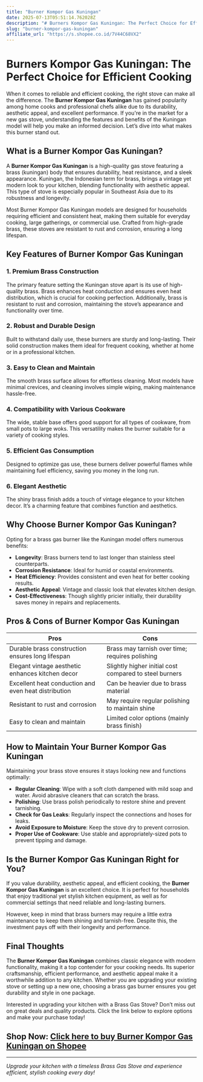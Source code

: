 ```yaml
---
title: "Burner Kompor Gas Kuningan"
date: 2025-07-13T05:51:14.762028Z
description: "# Burners Kompor Gas Kuningan: The Perfect Choice for Efficient Cooking..."
slug: "burner-kompor-gas-kuningan"
affiliate_url: "https://s.shopee.co.id/7V44C68VX2"
---
```

# Burners Kompor Gas Kuningan: The Perfect Choice for Efficient Cooking

When it comes to reliable and efficient cooking, the right stove can make all the difference. The **Burner Kompor Gas Kuningan** has gained popularity among home cooks and professional chefs alike due to its durability, aesthetic appeal, and excellent performance. If you're in the market for a new gas stove, understanding the features and benefits of the Kuningan model will help you make an informed decision. Let’s dive into what makes this burner stand out.

## What is a Burner Kompor Gas Kuningan?

A **Burner Kompor Gas Kuningan** is a high-quality gas stove featuring a brass (kuningan) body that ensures durability, heat resistance, and a sleek appearance. Kuningan, the Indonesian term for brass, brings a vintage yet modern look to your kitchen, blending functionality with aesthetic appeal. This type of stove is especially popular in Southeast Asia due to its robustness and longevity.

Most Burner Kompor Gas Kuningan models are designed for households requiring efficient and consistent heat, making them suitable for everyday cooking, large gatherings, or commercial use. Crafted from high-grade brass, these stoves are resistant to rust and corrosion, ensuring a long lifespan.

## Key Features of Burner Kompor Gas Kuningan

### 1. Premium Brass Construction
The primary feature setting the Kuningan stove apart is its use of high-quality brass. Brass enhances heat conduction and ensures even heat distribution, which is crucial for cooking perfection. Additionally, brass is resistant to rust and corrosion, maintaining the stove’s appearance and functionality over time.

### 2. Robust and Durable Design
Built to withstand daily use, these burners are sturdy and long-lasting. Their solid construction makes them ideal for frequent cooking, whether at home or in a professional kitchen.

### 3. Easy to Clean and Maintain
The smooth brass surface allows for effortless cleaning. Most models have minimal crevices, and cleaning involves simple wiping, making maintenance hassle-free.

### 4. Compatibility with Various Cookware
The wide, stable base offers good support for all types of cookware, from small pots to large woks. This versatility makes the burner suitable for a variety of cooking styles.

### 5. Efficient Gas Consumption
Designed to optimize gas use, these burners deliver powerful flames while maintaining fuel efficiency, saving you money in the long run.

### 6. Elegant Aesthetic
The shiny brass finish adds a touch of vintage elegance to your kitchen decor. It’s a charming feature that combines function and aesthetics.

## Why Choose Burner Kompor Gas Kuningan?

Opting for a brass gas burner like the Kuningan model offers numerous benefits:

- **Longevity**: Brass burners tend to last longer than stainless steel counterparts.
- **Corrosion Resistance**: Ideal for humid or coastal environments.
- **Heat Efficiency**: Provides consistent and even heat for better cooking results.
- **Aesthetic Appeal**: Vintage and classic look that elevates kitchen design.
- **Cost-Effectiveness**: Though slightly pricier initially, their durability saves money in repairs and replacements.

## Pros & Cons of Burner Kompor Gas Kuningan

| Pros                                              | Cons                                              |
|---------------------------------------------------|---------------------------------------------------|
| Durable brass construction ensures long lifespan | Brass may tarnish over time; requires polishing|
| Elegant vintage aesthetic enhances kitchen decor | Slightly higher initial cost compared to steel burners |
| Excellent heat conduction and even heat distribution | Can be heavier due to brass material           |
| Resistant to rust and corrosion                  | May require regular polishing to maintain shine |
| Easy to clean and maintain                      | Limited color options (mainly brass finish)  |

## How to Maintain Your Burner Kompor Gas Kuningan

Maintaining your brass stove ensures it stays looking new and functions optimally:

- **Regular Cleaning**: Wipe with a soft cloth dampened with mild soap and water. Avoid abrasive cleaners that can scratch the brass.
- **Polishing**: Use brass polish periodically to restore shine and prevent tarnishing.
- **Check for Gas Leaks**: Regularly inspect the connections and hoses for leaks.
- **Avoid Exposure to Moisture**: Keep the stove dry to prevent corrosion.
- **Proper Use of Cookware**: Use stable and appropriately-sized pots to prevent tipping and damage.

## Is the Burner Kompor Gas Kuningan Right for You?

If you value durability, aesthetic appeal, and efficient cooking, the **Burner Kompor Gas Kuningan** is an excellent choice. It is perfect for households that enjoy traditional yet stylish kitchen equipment, as well as for commercial settings that need reliable and long-lasting burners.

However, keep in mind that brass burners may require a little extra maintenance to keep them shining and tarnish-free. Despite this, the investment pays off with their longevity and performance.

## Final Thoughts

The **Burner Kompor Gas Kuningan** combines classic elegance with modern functionality, making it a top contender for your cooking needs. Its superior craftsmanship, efficient performance, and aesthetic appeal make it a worthwhile addition to any kitchen. Whether you are upgrading your existing stove or setting up a new one, choosing a brass gas burner ensures you get durability and style in one package.

Interested in upgrading your kitchen with a Brass Gas Stove? Don’t miss out on great deals and quality products. Click the link below to explore options and make your purchase today!

## Shop Now: [Click here to buy Burner Kompor Gas Kuningan on Shopee](https://s.shopee.co.id/7V44C68VX2)

---

*Upgrade your kitchen with a timeless Brass Gas Stove and experience efficient, stylish cooking every day!*